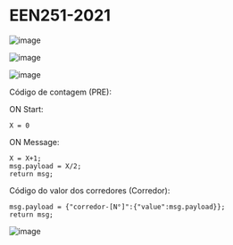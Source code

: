 # EEN251-2021

![image](https://user-images.githubusercontent.com/9613194/121415261-ea898080-c93d-11eb-9472-b645d67efc66.png)


![image](https://user-images.githubusercontent.com/9613194/121416231-f164c300-c93e-11eb-9114-e36a730db061.png)



![image](https://user-images.githubusercontent.com/9613194/121416245-f7f33a80-c93e-11eb-83bf-263e49d2845d.png)


Código de contagem (PRE):

  ON Start:
  
    X = 0
    
  ON Message:
  
    X = X+1;
    msg.payload = X/2;
    return msg;

  Código do valor dos corredores (Corredor): 


    msg.payload = {"corredor-[N°]":{"value":msg.payload}};
    return msg;
  
  
  ![image](https://user-images.githubusercontent.com/9613194/121415285-f4ab7f00-c93d-11eb-9d2c-40b47d474ccd.png)
